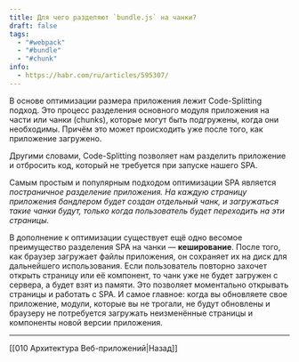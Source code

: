 ```yaml
---
title: Для чего разделяют `bundle.js` на чанки?
draft: false
tags:
  - "#webpack"
  - "#bundle"
  - "#chunk"
info:
  - https://habr.com/ru/articles/595307/
---
```

В основе оптимизации размера приложения лежит Code-Splitting подход. Это процесс разделения основного модуля приложения на части или чанки (сhunks), которые могут быть подгружены, когда они необходимы. Причём это может происходить уже после того, как приложение загружено. 

Другими словами, Code-Splitting позволяет нам разделить приложение и отбросить код, который не требуется при запуске нашего SPA.

Самым простым и популярным подходом оптимизации SPA является *постраничное разделение приложения. На каждую страницу приложения бандлером будет создан отдельный чанк, и загружаться такие чанки будут, только когда пользователь будет переходить на эти страницы.*

В дополнение к оптимизации существует ещё одно весомое преимущество разделения SPA на чанки — **кеширование**. После того, как браузер загружает файлы приложения, он сохраняет их на диск для дальнейшего использования. Если пользователь повторно захочет открыть страницу или её компонент, то чанк уже не будет загружен с сервера, а будет взят из памяти. Это позволяет моментально открывать страницы и работать с SPA. И самое главное: когда вы обновляете свое приложение, модули, которые вы не трогали, не будут обновлены и браузеру не потребуется загружать неизменённые страницы и компоненты новой версии приложения.

___

[[010 Архитектура Веб-приложений|Назад]]